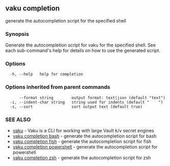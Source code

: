 ## vaku completion

generate the autocompletion script for the specified shell

### Synopsis


Generate the autocompletion script for vaku for the specified shell.
See each sub-command's help for details on how to use the generated script.


### Options

```
  -h, --help   help for completion
```

### Options inherited from parent commands

```
      --format string        output format: text|json (default "text")
  -i, --indent-char string   string used for indents (default "    ")
  -s, --sort                 sort output text (default true)
```

### SEE ALSO

* [vaku](vaku.md)	 - Vaku is a CLI for working with large Vault k/v secret engines
* [vaku completion bash](vaku_completion_bash.md)	 - generate the autocompletion script for bash
* [vaku completion fish](vaku_completion_fish.md)	 - generate the autocompletion script for fish
* [vaku completion powershell](vaku_completion_powershell.md)	 - generate the autocompletion script for powershell
* [vaku completion zsh](vaku_completion_zsh.md)	 - generate the autocompletion script for zsh

